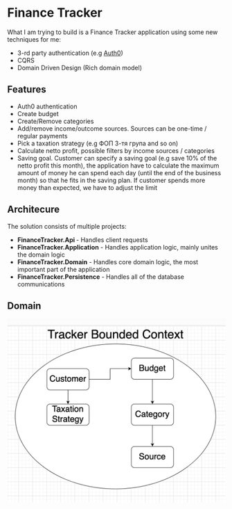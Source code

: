 # Finance Tracker

What I am trying to build is a Finance Tracker application using some new techniques for me: 
* 3-rd party authentication (e.g [Auth0](https://auth0.com/docs))
* CQRS
* Domain Driven Design (Rich domain model)

## Features

* Auth0 authentication
* Create budget
* Create/Remove categories
* Add/remove income/outcome sources. Sources can be one-time / regular payments
* Pick a taxation strategy (e.g ФОП 3-тя група and so on)
* Calculate netto profit, possible filters by income sources / categories
* Saving goal. Customer can specify a saving goal (e.g save 10% of the netto profit this month), the application have to calculate the maximum amount of money he can spend each day (until the end of the business month) so that he fits in the saving plan. If customer spends more money than expected, we have to adjust the limit

## Architecure

The solution consists of multiple projects:

* <b>FinanceTracker.Api </b> - Handles client requests
* <b>FinanceTracker.Application</b> - Handles application logic, mainly unites the domain logic
* <b>FinanceTracker.Domain</b> - Handles core domain logic, the most important part of the application
* <b>FinanceTracker.Persistence</b> - Handles all of the database communications

## Domain

![Bounded Context](assets/bounded-context.png)
